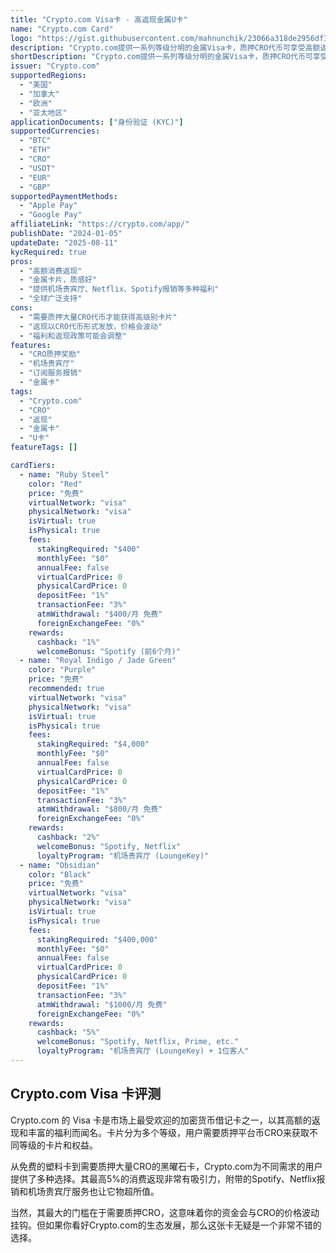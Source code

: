 ```yaml
---
title: "Crypto.com Visa卡 - 高返现金属U卡"
name: "Crypto.com Card"
logo: "https://gist.githubusercontent.com/mahnunchik/23066a318de2956df3c769c87e4e6cbd/raw/e0f246d0e26ce770f3c3adca748a5a454907f8bb/crypto-com-coin-cro-logo.svg"
description: "Crypto.com提供一系列等级分明的金属Visa卡，质押CRO代币可享受高额返现和多种福利。"
shortDescription: "Crypto.com提供一系列等级分明的金属Visa卡，质押CRO代币可享受高额返现和多种福利。"
issuer: "Crypto.com"
supportedRegions:
  - "美国"
  - "加拿大"
  - "欧洲"
  - "亚太地区"
applicationDocuments: ["身份验证 (KYC)"]
supportedCurrencies:
  - "BTC"
  - "ETH"
  - "CRO"
  - "USDT"
  - "EUR"
  - "GBP"
supportedPaymentMethods:
  - "Apple Pay"
  - "Google Pay"
affiliateLink: "https://crypto.com/app/"
publishDate: "2024-01-05"
updateDate: "2025-08-11"
kycRequired: true
pros:
  - "高额消费返现"
  - "金属卡片，质感好"
  - "提供机场贵宾厅、Netflix、Spotify报销等多种福利"
  - "全球广泛支持"
cons:
  - "需要质押大量CRO代币才能获得高级别卡片"
  - "返现以CRO代币形式发放，价格会波动"
  - "福利和返现政策可能会调整"
features:
  - "CRO质押奖励"
  - "机场贵宾厅"
  - "订阅服务报销"
  - "金属卡"
tags:
  - "Crypto.com"
  - "CRO"
  - "返现"
  - "金属卡"
  - "U卡"
featureTags: []

cardTiers:
  - name: "Ruby Steel"
    color: "Red"
    price: "免费"
    virtualNetwork: "visa"
    physicalNetwork: "visa"
    isVirtual: true
    isPhysical: true
    fees:
      stakingRequired: "$400"
      monthlyFee: "$0"
      annualFee: false
      virtualCardPrice: 0
      physicalCardPrice: 0
      depositFee: "1%"
      transactionFee: "3%"
      atmWithdrawal: "$400/月 免费"
      foreignExchangeFee: "0%"
    rewards:
      cashback: "1%"
      welcomeBonus: "Spotify (前6个月)"
  - name: "Royal Indigo / Jade Green"
    color: "Purple"
    price: "免费"
    recommended: true
    virtualNetwork: "visa"
    physicalNetwork: "visa"
    isVirtual: true
    isPhysical: true
    fees:
      stakingRequired: "$4,000"
      monthlyFee: "$0"
      annualFee: false
      virtualCardPrice: 0
      physicalCardPrice: 0
      depositFee: "1%"
      transactionFee: "3%"
      atmWithdrawal: "$800/月 免费"
      foreignExchangeFee: "0%"
    rewards:
      cashback: "2%"
      welcomeBonus: "Spotify, Netflix"
      loyaltyProgram: "机场贵宾厅 (LoungeKey)"
  - name: "Obsidian"
    color: "Black"
    price: "免费"
    virtualNetwork: "visa"
    physicalNetwork: "visa"
    isVirtual: true
    isPhysical: true
    fees:
      stakingRequired: "$400,000"
      monthlyFee: "$0"
      annualFee: false
      virtualCardPrice: 0
      physicalCardPrice: 0
      depositFee: "1%"
      transactionFee: "3%"
      atmWithdrawal: "$1000/月 免费"
      foreignExchangeFee: "0%"
    rewards:
      cashback: "5%"
      welcomeBonus: "Spotify, Netflix, Prime, etc."
      loyaltyProgram: "机场贵宾厅 (LoungeKey) + 1位客人"
---
```


## Crypto.com Visa 卡评测

Crypto.com 的 Visa 卡是市场上最受欢迎的加密货币借记卡之一，以其高额的返现和丰富的福利而闻名。卡片分为多个等级，用户需要质押平台币CRO来获取不同等级的卡片和权益。

从免费的塑料卡到需要质押大量CRO的黑曜石卡，Crypto.com为不同需求的用户提供了多种选择。其最高5%的消费返现非常有吸引力，附带的Spotify、Netflix报销和机场贵宾厅服务也让它物超所值。

当然，其最大的门槛在于需要质押CRO，这意味着你的资金会与CRO的价格波动挂钩。但如果你看好Crypto.com的生态发展，那么这张卡无疑是一个非常不错的选择。
